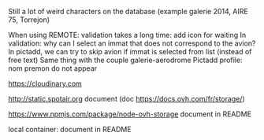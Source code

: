 Still a lot of weird characters on the database (example galerie 2014, AIRE 75, Torrejon)

When using REMOTE: validation takes a long time: add icon for waiting
In validation: why can I select an immat that does not correspond to the avion?
In pictadd, we can try to skip avion if immat is selected from list (instead of free text)
Same thing with the couple galerie-aerodrome
Pictadd profile: nom premon do not appear

https://cloudinary.com

http://static.spotair.org
	document
	(doc https://docs.ovh.com/fr/storage/)

https://www.npmjs.com/package/node-ovh-storage
	document in README

local container:
	document in README
	


